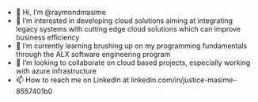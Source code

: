 - 👋 Hi, I’m @raymondmasime
- 👀 I’m interested in developing cloud solutions aiming at integrating legacy systems with cutting edge cloud solutions which can improve business efficiency
- 🌱 I’m currently learning brushing up on my programming fundamentals through the ALX software engineering program
- 💞️ I’m looking to collaborate on cloud based projects, especially working with azure infrastructure
- 📫 How to reach me on LinkedIn at linkedin.com/in/justice-masime-8557401b0

<!---
raymondmasime/raymondmasime is a ✨ special ✨ repository because its `README.md` (this file) appears on your GitHub profile.
You can click the Preview link to take a look at your changes.
--->
